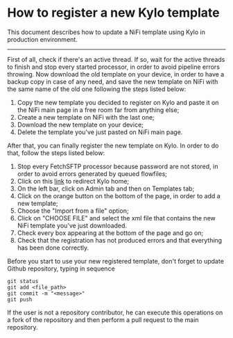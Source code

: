 **How to register a new Kylo template**
===================
This document describes how to update a NiFi template using Kylo in production environment.

----------
First of all, check if there's an active thread. If so, wait for the active threads to finish and stop every started processor, in order to avoid pipeline errors throwing. Now download the old template on your device, in order to have a backup copy in case of any need, and save the new template on NiFi with the same name of the old one following the steps listed below:

 1. Copy the new template you decided to register on Kylo and paste it on the NiFi main page in a free room far from anything else;
 2. Create a new template on NiFi with the last one;
 3. Download the new template on your device;
 4. Delete the template you've just pasted on NiFi main page.

After that, you can finally register the new template on Kylo. In order to do that, follow the steps listed below:

 1. Stop every FetchSFTP processor because password are not stored, in order to avoid errors generated by queued flowfiles;
 2. Click on this [link](https://kylo.daf.teamdigitale.it/index.html#!/dashboard) to redirect Kylo home;
 3. On the left bar, click on Admin tab and then on Templates tab;
 4. Click on the orange button on the bottom of the page, in order to add a new template;
 5. Choose the "Import from a file" option;
 6. Click on "CHOOSE FILE" and select the xml file that contains the new NiFi template you've just downloaded.
 7. Check every box appearing at the bottom of the page and go on;
 8. Check that the registration has not produced errors and that everything has been done correctly.
 
Before you start to use your new registered template, don't forget to update Github repository, typing in sequence
```
git status
git add <file_path>
git commit -m "<message>"
git push
```
If the user is not a repository contributor, he can execute this operations on a fork of the repository and then perform a pull request to the main repository.